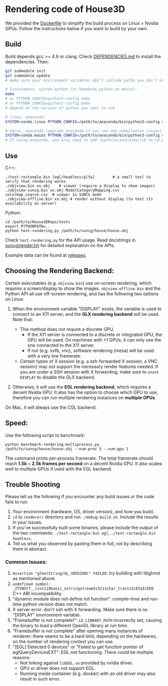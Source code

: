 
# Rendering code of House3D

We provided the [Dockerfile](../Dockerfile) to simplify the build process on Linux + Nvidia GPUs.
Follow the instructions below if you want to build by your own.


## Build

Build depends gcc >= 4.9 or clang. Check [DEPENDENCIES.md](DEPENDENCIES.md) to install the dependencies.
Then:

```bash
git submodule init
git submodule update
# make sure your environment variables don't include paths you don't need

# linux/macos, system python (or homebrew python on macos):
make
# or PYTHON_CONFIG=python3-config make
# or PYTHON_CONFIG=python2-config make
# depend on the version of python you want to use

# linux, anaconda:
SYSTEM=conda.linux PYTHON_CONFIG=/path/to/anaconda/bin/python3-config make

# macos, anaconda (upgrade anaconda if you see any compilation issues):
SYSTEM=conda.macos PYTHON_CONFIG=/path/to/anaconda/bin/python3-config make
# If using anaconda, you also need to add /path/to/anaconda/lib to LD_LIBRARY_PATH before running the renderer
```

## Use

C++:
```
./test-rectangle.bin [egl/headless/glfw]		# a small tool to verify that rendering works
./objview.bin xx.obj	# viewer (require a display to show images)
./objview-suncg.bin xx.obj ModelCategoryMapping.csv	 colormap_coarse.csv  # viewer in SUNCG mode
./objview-offline.bin xx.obj # render without display (to test its availability on server)
```

Python:
```
cd /path/to/House3DRepo/tests
export PYTHONPATH=..
python test-rendering.py /path/to/suncg/house/house.obj
```
Check `test-rendering.py` for the API usage. Read docstrings in 
[suncg/render.hh](https://github.com/facebookresearch/House3D/blob/master/renderer/suncg/render.hh) 
for detailed explanation on the APIs.

Example data can be found at [releases](https://github.com/facebookresearch/House3D/releases/tag/example-data).

## Choosing the Rendering Backend:

Certain executables (e.g. `objview.bin`) use on-screen rendering, which requires
a screen/display to show the images.
`objview-offline.bin` and the Python API all use off-screen rendering, and has
the following two options on Linux:

1. When the environment variable "DISPLAY" exists, the variable is used to
   connect to an X11 server, and the __GLX rendering backend__ will be used. Note that:

   + This method does not require a discrete GPU.
     + If the X11 server is connected to a discrete or integrated GPU, the GPU
       will be used. On machines with >1 GPUs, it can only use the one connected to the X11 server.
     + If not (e.g. xvfb, vnc), software rendering (mesa) will be used with a
       very low framerate.
   + Certain types of X session (e.g. a ssh-forwarded X session, a VNC session) may not
     support the necessary render features needed.
     If you are under a SSH session with X forwarding, make sure to
     `unset DISPLAY` to disable the GLX backend.

2. Otherwise, it will use the __EGL rendering backend__, which requires a decent Nvidia GPU.
   It also has the option to choose which GPU to use, therefore you can run
   multiple rendering instances on __multiple GPUs__.

On Mac, it will always use the CGL backend.

## Speed:

Use the following script to benchmark:
```
python benchmark-rendering-multiprocess.py /path/to/suncg/house/house.obj --num-proc 5 --num-gpu 1
```
The command prints per-process framerate.
The total framerate should reach __1.5k ~ 2.5k frames per second__ on a decent Nvidia GPU.
It also scales well to multiple GPUs if used with the EGL backend.


## Trouble Shooting

Please tell us the following if you encounter any build issues or the code fails to run:

1. Your environment (hardware, OS, driver version), and how you build.
2. `cd` to `renderer/` directory and run `./debug-build.sh`. Include the results in your issues.
3. If you've successfully built some binaries, please include the output of the
   two commands: `./test-rectangle.bin egl`, `./test-rectangle.bin headless`.
4. Tell us what you observed by pasting them in full, not by describing them in abstract.


### Common Issues:
1. `Assertion "glGetString(GL_VERSION)" FAILED`: try building with libglvnd as mentioned above.
2. `undefined symbol: _ZTVNSt7__cxx1119basic_ostringstreamIcSt11char_traitsIcESaIcEEE` C++ ABI incompatibility.
3. "dynamic module does not define init function": compile-time and run-time python version does not match.
4. X server error: don't ssh with X forwarding. Make sure there is no "DISPLAY" environment variable.
5. "Framebuffer is not complete!": `LD_LIBRARY_PATH` incorrectly set, causing
   the binary to load a different OpenGL library at run time.
6. "Framebuffer is not complete" after opening many instances of renderer: there seems to be a hard limit, depending on the hardwares,
	on the number of rendering context you can use.
7. "[EGL] Detected 0 devices" or "Failed to get function pointer of eglQueryDevicesEXT": EGL not functioning. There could be multiple reasons:
   + Not linking against `libEGL.so` provided by nvidia driver.
   + GPU or driver does not support EGL.
   + Running inside container (e.g. docker) with an old driver may also result
     in such error.
